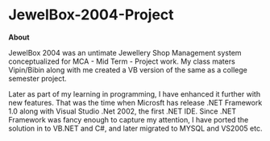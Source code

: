 # JewelBox-2004-Project

**About**

JewelBox 2004 was an untimate Jewellery Shop Management system conceptualized for MCA - Mid Term - Project work. My class maters Vipin/Bibin along with me created a VB version of the same as a college semester project. 

Later as part of my learning in programming, I have enhanced it further with new features. That was the time when Microsft has release .NET Framework 1.0 along with Visual Studio .Net 2002, the first .NET IDE. Since .NET Framework was fancy enough to capture my attention, I have ported the solution in to VB.NET and C#, and later migrated to MYSQL and VS2005 etc. 

